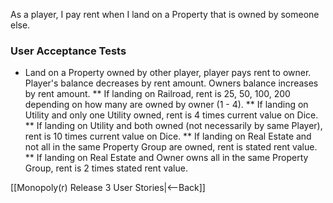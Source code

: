 As a player, I pay rent when I land on a Property that is owned by someone else.

### User Acceptance Tests
* Land on a Property owned by other player, player pays rent to owner. Player's balance decreases by rent amount. Owners balance increases by rent amount.
** If landing on Railroad, rent is 25, 50, 100, 200 depending on how many are owned by owner (1 - 4).
** If landing on Utility and only one Utility owned, rent is 4 times current value on Dice.
** If landing on Utility and both owned (not necessarily by same Player), rent is 10 times current value on Dice.
** If landing on Real Estate and not all in the same Property Group are owned, rent is stated rent value.
** If landing on Real Estate and Owner owns all in the same Property Group, rent is 2 times stated rent value.

[[Monopoly(r) Release 3 User Stories|<--Back]]